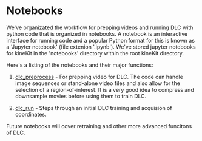 # Notebooks

We've organizated the workflow for prepping videos and running DLC with python code that is organized in notebooks. A notebook is an interactive interface for running code and a popular Python format for this is known as a 'Jupyter notebook' (file extenion '.ipynb'). We've stored jupyter notebooks for kineKit in the 'notebooks' directory within the root kineKit directory.

Here's a listing of the notebooks and their major functions:

1. [dlc_preprocess](/notebooks/dlc_preprocess.ipynb) - For prepping video for DLC. The code can handle image sequences or stand-alone video files and also allow for the selection of a region-of-interest. It is a very good idea to compress and downsample movies before using them to train DLC.

1. [dlc_run](/notebooks/dlc_run.ipynb) - Steps through an initial DLC training and acquision of coordinates.

Future notebooks will cover retraining and other more advanced funcitons of DLC.